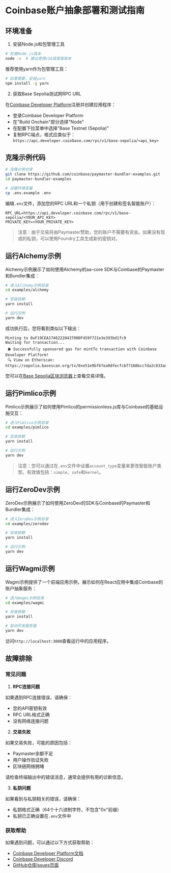 # Coinbase账户抽象部署和测试指南

## 环境准备

1. 安装Node.js和包管理工具

```bash
# 检查Node.js版本
node -v  # 建议使用v16或更高版本
```

推荐使用yarn作为包管理工具：

```bash
# 如果需要，安装yarn
npm install -g yarn
```

2. 获取Base Sepolia测试网RPC URL

在[Coinbase Developer Platform](https://www.coinbase.com/developer-platform/products/base-node)注册并创建应用程序：

- 登录Coinbase Developer Platform
- 在"Build Onchain"部分选择"Node"
- 在配置下拉菜单中选择"Base Testnet (Sepolia)"
- 复制RPC端点，格式应类似于：`https://api.developer.coinbase.com/rpc/v1/base-sepolia/<api_key>`

## 克隆示例代码

```bash
# 克隆示例仓库
git clone https://github.com/coinbase/paymaster-bundler-examples.git
cd paymaster-bundler-examples

# 设置环境变量
cp .env.example .env
```

编辑`.env`文件，添加您的RPC URL和一个私钥（用于创建和签名智能账户）：

```
RPC_URL=https://api.developer.coinbase.com/rpc/v1/base-sepolia/<YOUR_API_KEY>
PRIVATE_KEY=<YOUR_PRIVATE_KEY>
```

> 注意：由于交易将由Paymaster赞助，您的账户不需要有资金。如果没有现成的私钥，可以使用Foundry工具生成新的密钥对。

## 运行Alchemy示例

Alchemy示例展示了如何使用Alchemy的aa-core SDK与Coinbase的Paymaster和Bundler集成：

```bash
# 进入Alchemy示例目录
cd examples/alchemy

# 安装依赖
yarn install

# 运行示例
yarn dev
```

成功执行后，您将看到类似以下输出：

```
Minting to 0xF19CEA17462220437000F459f721e3e393bd1fc9
Waiting for transaction...
 ⛽ Successfully sponsored gas for mintTo transaction with Coinbase Developer Platform!
 🔍 View on Etherscan: https://sepolia.basescan.org/tx/0xe51e9bf6fea0dfecfcbf7168bcc7da2c833ad0dcac5651940953a89857674885
```

您可以在[Base Sepolia区块浏览器](https://sepolia.basescan.org/)上查看交易详情。

## 运行Pimlico示例

Pimlico示例展示了如何使用Pimlico的permissionless.js库与Coinbase的基础设施交互：

```bash
# 进入Pimlico示例目录
cd examples/pimlico

# 安装依赖
yarn install

# 运行示例
yarn dev
```

> 注意：您可以通过在`.env`文件中设置`account_type`变量来更改智能账户类型。有效值包括：`simple`、`safe`和`kernel`。

## 运行ZeroDev示例

ZeroDev示例展示了如何使用ZeroDev的SDK与Coinbase的Paymaster和Bundler集成：

```bash
# 进入ZeroDev示例目录
cd examples/zerodev

# 安装依赖
yarn install

# 运行示例
yarn dev
```

## 运行Wagmi示例

Wagmi示例提供了一个前端应用示例，展示如何在React应用中集成Coinbase的账户抽象服务：

```bash
# 进入Wagmi示例目录
cd examples/wagmi

# 安装依赖
yarn install

# 启动开发服务器
yarn dev
```

访问`http://localhost:3000`查看运行中的应用程序。

## 故障排除

### 常见问题

1. **RPC连接问题**

如果遇到RPC连接错误，请确保：
- 您的API密钥有效
- RPC URL格式正确
- 没有网络连接问题

2. **交易失败**

如果交易失败，可能的原因包括：
- Paymaster余额不足
- 用户操作验证失败
- 区块链网络拥堵

请检查终端输出中的错误消息，通常会提供有用的诊断信息。

3. **私钥问题**

如果看到与私钥相关的错误，请确保：
- 私钥格式正确（64个十六进制字符，不包含"0x"前缀）
- 私钥已正确设置在`.env`文件中

### 获取帮助

如果遇到问题，可以通过以下方式获取帮助：

- [Coinbase Developer Platform文档](https://docs.cloud.coinbase.com/developer-platform/docs)
- [Coinbase Developer Discord](https://discord.gg/coinbasedeveloperplatform)
- [GitHub仓库Issues页面](https://github.com/coinbase/paymaster-bundler-examples/issues) 